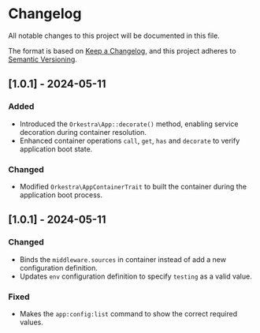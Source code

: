 # Changelog

All notable changes to this project will be documented in this file.

The format is based on [Keep a Changelog](https://keepachangelog.com/en/1.1.0/),
and this project adheres to [Semantic Versioning](https://semver.org/spec/v2.0.0.html).

## [1.0.1] - 2024-05-11

### Added

- Introduced the `Orkestra\App::decorate()` method, enabling service decoration during container resolution.
- Enhanced container operations `call`, `get`, `has` and `decorate` to verify application boot state.

### Changed

- Modified `Orkestra\AppContainerTrait` to built the container during the application boot process.

## [1.0.1] - 2024-05-11

### Changed

- Binds the `middleware.sources` in container instead of add a new configuration definition.
- Updates `env` configuration definition to specify `testing` as a valid value.

### Fixed

- Makes the `app:config:list` command to show the correct required values.
